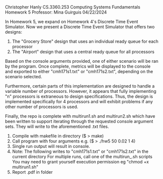 Christopher Hanly
CS.3360.253 Computing Systems Fundamentals
Homework 5
Professor: Mina Guirguis
04/22/2024

In Homework 5, we expand on Homework 4's Discrete Time Event Simulator.
Now we present a Discrete Time Event Simulator that offers two designs:
1. The "Grocery Store" design that uses an individual ready queue for each processor
2. The "Airport" design that uses a central ready queue for all processors

Based on the console arguments provided, one of either scenario will be ran by the program.
Once complete, metrics will be displayed to the console and exported to either "cmh171s1.txt"
or "cmh171s2.txt", depending on the scenario selected.

Furthermore, certain parts of this implementation are designed to handle a variable number of processors.
However, it appears that fully implementing "n" processors is extraneous to design specifications.
Thus, the design is implemented specifically for 4 processors and will exhibit problems if any other
number of processors is used. 

Finally, the repo is complete with multirun1.sh and multirun2.sh which have been written to support
iterating through the requested console argument sets. They will write to the aforementioned .txt files.

1. Compile with makefile in directory ($ > make)
2. Call program with four arguments e.g. ($ > ./hw5 50 0.02 1 4)
3. Single run output will result in console.
4. Note: The following writes to "cmh171s1.txt" or "cmh171s2.txt" in the current directory
	For multiple runs, call one of the multirun_.sh scripts
	You may need to grant yourself execution permission eg "chmod +x multirun1.sh"
5. Report .pdf in folder